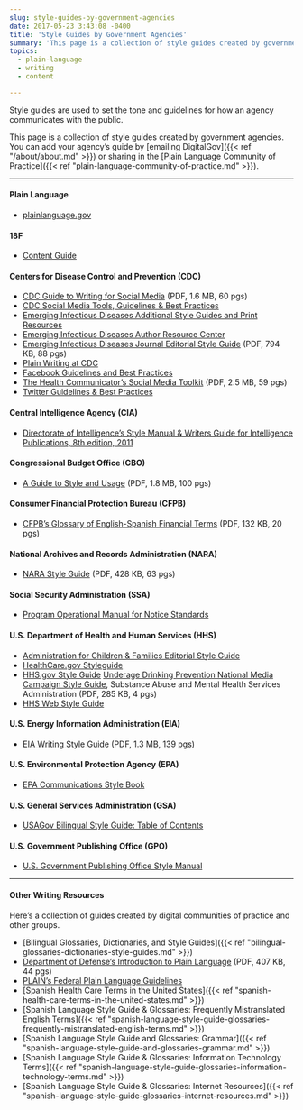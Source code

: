 ```yaml
---
slug: style-guides-by-government-agencies
date: 2017-05-23 3:43:08 -0400
title: 'Style Guides by Government Agencies'
summary: 'This page is a collection of style guides created by government agencies.'
topics:
  - plain-language
  - writing
  - content

---
```


Style guides are used to set the tone and guidelines for how an agency communicates with the public.

This page is a collection of style guides created by government agencies.  You can add your agency&#8217;s guide by [emailing DigitalGov]({{< ref "/about/about.md" >}}) or sharing in the [Plain Language Community of Practice]({{< ref "plain-language-community-of-practice.md" >}}).

---

#### Plain Language

- [plainlanguage.gov](https://plainlanguage.gov/)

#### 18F

- [Content Guide](https://content-guide.18f.gov/)

#### Centers for Disease Control and Prevention (CDC)

- [CDC Guide to Writing for Social Media](https://www.cdc.gov/socialmedia/tools/guidelines/guideforwriting.html) (PDF, 1.6 MB, 60 pgs)
- [CDC Social Media Tools, Guidelines & Best Practices](https://www.cdc.gov/socialmedia/tools/guidelines/)
- [Emerging Infectious Diseases Additional Style Guides and Print Resources](https://wwwnc.cdc.gov/eid/page/additional-style-guides-and-print-resources)
- [Emerging Infectious Diseases Author Resource Center](https://wwwnc.cdc.gov/eid/page/author-resource-center)
- [Emerging Infectious Diseases Journal Editorial Style Guide](https://wwwnc.cdc.gov/eid/pdfs/StyleGuide.pdf) (PDF, 794 KB, 88 pgs)
- [Plain Writing at CDC](https://www.cdc.gov/other/plainwriting.html)
- [Facebook Guidelines and Best Practices](https://www.cdc.gov/socialmedia/tools/guidelines/facebook-guidelines.html)
- [The Health Communicator’s Social Media Toolkit](https://www.cdc.gov/socialmedia/tools/guidelines/socialmediatoolkit.html) (PDF, 2.5 MB, 59 pgs)
- [Twitter Guidelines & Best Practices](https://www.cdc.gov/socialmedia/tools/guidelines/twitter.html)

#### Central Intelligence Agency (CIA)

- [Directorate of Intelligence’s Style Manual & Writers Guide for Intelligence Publications, 8th edition, 2011](https://www.scribd.com/doc/233259974/Directorate-of-Intelligence-Style-Manual-Writers-Guide-for-Intelligence-Publications-Eighth-Edition-2011)

#### Congressional Budget Office (CBO)

- [A Guide to Style and Usage](http://www.cbo.gov/sites/default/files/cbofiles/attachments/44975-StyleGuide.pdf) (PDF, 1.8 MB, 100 pgs)

#### Consumer Financial Protection Bureau (CFPB)

- [CFPB&#8217;s Glossary of English-Spanish Financial Terms](https://s3.amazonaws.com/files.consumerfinance.gov/f/201510_cfpb_spanish-style-guide-glossary.pdf) (PDF, 132 KB, 20 pgs)

#### National Archives and Records Administration (NARA)

- [NARA Style Guide](https://www.archives.gov/files/open/plain-writing/style-guide.pdf) (PDF, 428 KB, 63 pgs)

#### Social Security Administration (SSA)

- [Program Operational Manual for Notice Standards](https://secure.ssa.gov/apps10/poms.nsf/lnx/0900610000)

#### U.S. Department of Health and Human Services (HHS)

- [Administration for Children & Families Editorial Style Guide](https://www.acf.hhs.gov/digital-toolbox/content/editorial-style-guide)
- [HealthCare.gov Styleguide](https://styleguide.healthcare.gov/)
- [HHS.gov Style Guide](https://www.hhs.gov/web/policies-and-standards/style-guide/) [Underage Drinking Prevention National Media Campaign Style Guide](https://www.samhsa.gov/sites/default/files/uad_campaign_style_guide.pdf), Substance Abuse and Mental Health Services Administration (PDF, 285 KB, 4 pgs)
- [HHS Web Style Guide](https://www.hhs.gov/web/policies-and-standards/web-style-guide/)


#### U.S. Energy Information Administration (EIA)

- [EIA Writing Style Guide](https://www.eia.gov/about/eiawritingstyleguide.pdf) (PDF, 1.3 MB, 139 pgs)

#### U.S. Environmental Protection Agency (EPA)

- [EPA Communications Style Book](https://www.epa.gov/stylebook)

#### U.S. General Services Administration (GSA)

- [USAGov Bilingual Style Guide: Table of Contents](https://www.usa.gov/style-guide/table-of-contents)

#### U.S. Government Publishing Office (GPO)

- [U.S. Government Publishing Office Style Manual](https://www.gpo.gov/fdsys/search/pagedetails.action?collectionCode=GPO&granuleId=&packageId=GPO-STYLEMANUAL-2016)

* * *

#### Other Writing Resources

Here&#8217;s a collection of guides created by digital communities of practice and other groups.

- [Bilingual Glossaries, Dictionaries, and Style Guides]({{< ref "bilingual-glossaries-dictionaries-style-guides.md" >}})
- [Department of Defense&#8217;s Introduction to Plain Language](http://www.dtic.mil/whs/directives/plainlanguage/PlainLanguageCourse.pdf) (PDF, 407 KB, 44 pgs)
- [PLAIN&#8217;s Federal Plain Language Guidelines](http://www.plainlanguage.gov/howto/guidelines/FederalPLGuidelines/index.cfm?CFID=838730&CFTOKEN=f64d36ad05e03d58-ED6E6827-0361-55F8-E6207170C554B1DF&jsessionid=A3A593B93EAEE361431FC8D8B4799DF0.chh)
- [Spanish Health Care Terms in the United States]({{< ref "spanish-health-care-terms-in-the-united-states.md" >}})
- [Spanish Language Style Guide & Glossaries: Frequently Mistranslated English Terms]({{< ref "spanish-language-style-guide-glossaries-frequently-mistranslated-english-terms.md" >}})
- [Spanish Language Style Guide and Glossaries: Grammar]({{< ref "spanish-language-style-guide-and-glossaries-grammar.md" >}})
- [Spanish Language Style Guide & Glossaries: Information Technology Terms]({{< ref "spanish-language-style-guide-glossaries-information-technology-terms.md" >}})
- [Spanish Language Style Guide & Glossaries: Internet Resources]({{< ref "spanish-language-style-guide-glossaries-internet-resources.md" >}})
